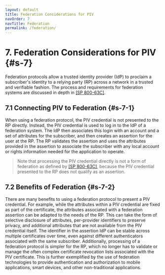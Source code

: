```yaml
---
layout: default
title: Federation Considerations for PIV
navOrder: 7
navTitle: Federation
permalink: /federation/
---
```


# 7. Federation Considerations for PIV {#s-7}

Federation protocols allow a trusted identity provider (IdP) to proclaim a subscriber's identity to a relying party (RP) across a network in a trusted and verifiable fashion. The process and requirements for federation systems are discussed in depth in [[SP 800-63C]](#ref-sp-800-63c). 

## 7.1 Connecting PIV to Federation {#s-7-1}

When using a federation protocol, the PIV credential is not presented to the RP directly. Instead, the PIV credential is used to log in to the IdP of a federation system. The IdP then associates this login with an account and a set of attributes for the subscriber, and then creates an assertion for the user at the RP. The RP validates the assertion and uses the attributes provided in the assertion to associate the subscriber with any local account or rights information needed for the application to operate. 

> Note that processing the PIV credential directly is not a form of federation as defined by [[SP 800-63C]](#ref-sp-899-63c), because the PIV credential presented to the RP does not qualify as an assertion. 

## 7.2 Benefits of Federation {#s-7-2}

There are many benefits to using a federation protocol to present a PIV credential. For example, while the attributes within a PIV credential are fixed as part of the certificate, the attributes associated with a federation assertion can be adapted to the needs of the RP. This can take the form of selective disclosure of attributes, per-provider identifiers to preserve privacy, and additional attributes that are not available from the PIV credential itself. The identifier in the assertion IdP can be stable across multiple certificates over time, even against different authenticators associated with the same subscriber. Additionally, processing of a federation protocol is simpler for the RP, which no longer has to validate or manage the often complex certificate revocation lists associated with the PIV certificate. This is further exemplified by the use of federation technologies to provide authentication and authorization to mobile applications, smart devices, and other non-traditional applications. 
